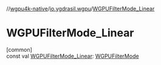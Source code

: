 //[wgpu4k-native](../../index.md)/[io.ygdrasil.wgpu](index.md)/[WGPUFilterMode_Linear](-w-g-p-u-filter-mode_-linear.md)

# WGPUFilterMode_Linear

[common]\
const val [WGPUFilterMode_Linear](-w-g-p-u-filter-mode_-linear.md): [WGPUFilterMode](-w-g-p-u-filter-mode/index.md)